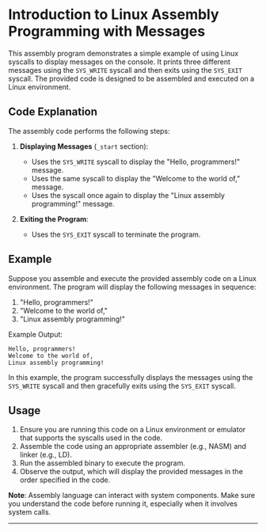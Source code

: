 # Introduction to Linux Assembly Programming with Messages

This assembly program demonstrates a simple example of using Linux syscalls to display messages on the console. It prints three different messages using the `SYS_WRITE` syscall and then exits using the `SYS_EXIT` syscall. The provided code is designed to be assembled and executed on a Linux environment.

## Code Explanation

The assembly code performs the following steps:

1. **Displaying Messages** (`_start` section):
   - Uses the `SYS_WRITE` syscall to display the "Hello, programmers!" message.
   - Uses the same syscall to display the "Welcome to the world of," message.
   - Uses the syscall once again to display the "Linux assembly programming!" message.

2. **Exiting the Program**:
   - Uses the `SYS_EXIT` syscall to terminate the program.

## Example

Suppose you assemble and execute the provided assembly code on a Linux environment. The program will display the following messages in sequence:

1. "Hello, programmers!"
2. "Welcome to the world of,"
3. "Linux assembly programming!"

Example Output:
```
Hello, programmers!
Welcome to the world of,
Linux assembly programming!
```

In this example, the program successfully displays the messages using the `SYS_WRITE` syscall and then gracefully exits using the `SYS_EXIT` syscall.

## Usage

1. Ensure you are running this code on a Linux environment or emulator that supports the syscalls used in the code.
2. Assemble the code using an appropriate assembler (e.g., NASM) and linker (e.g., LD).
3. Run the assembled binary to execute the program.
4. Observe the output, which will display the provided messages in the order specified in the code.

**Note**: Assembly language can interact with system components. Make sure you understand the code before running it, especially when it involves system calls.

---
